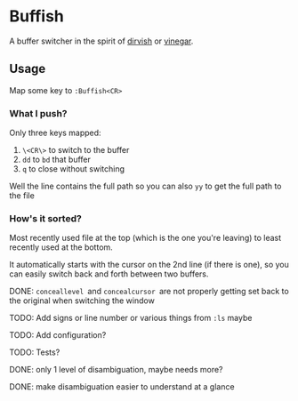 # Buffish

A buffer switcher in the spirit of [dirvish](https://github.acom/justinmk/vim-dirvish) or
[vinegar](https://github.com/tpope/vim-vinegar).

## Usage

Map some key to `:Buffish<CR>`

### What I push?

Only three keys mapped:

1. `\<CR\>` to switch to the buffer
2. `dd` to `bd` that buffer
3. `q` to close without switching

Well the line contains the full path so you can also `yy` to get the
full path to the file

### How's it sorted?

Most recently used file at the top (which is the one you're leaving) to
least recently used at the bottom.

It automatically starts with the cursor on the 2nd line (if there is one),
so you can easily switch back and forth between two buffers.

DONE: `conceallevel `and `concealcursor `are not properly getting set back
to the original when switching the window

TODO: Add signs or line number or various things from `:ls` maybe

TODO: Add configuration?

TODO: Tests?

DONE: only 1 level of disambiguation, maybe needs more?

DONE: make disambiguation easier to understand at a glance
